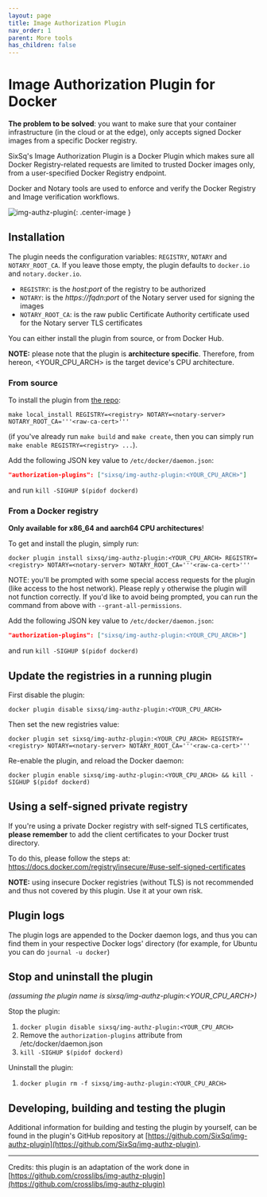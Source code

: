 ```yaml
---
layout: page
title: Image Authorization Plugin
nav_order: 1
parent: More tools
has_children: false
---
```


# Image Authorization Plugin for Docker


**The problem to be solved**: you want to make sure that your container infrastructure (in the cloud or at the edge), only accepts signed Docker images from a specific Docker registry.

SixSq's Image Authorization Plugin is a Docker Plugin which makes sure  all Docker Registry-related requests are limited to trusted Docker images only, from a user-specified Docker Registry endpoint.

Docker and Notary tools are used to enforce and verify the Docker Registry and Image verification workflows.

![img-authz-plugin](/assets/img/img-authz-plugin.png){: .center-image }

## Installation

The plugin needs the configuration variables: `REGISTRY`, `NOTARY` and `NOTARY_ROOT_CA`. If you leave those empty, the plugin defaults to `docker.io` and `notary.docker.io`.

 - `REGISTRY`: is the _host:port_ of the registry to be authorized
 - `NOTARY`: is the _https://fqdn:port_ of the Notary server used for signing the images
 - `NOTARY_ROOT_CA`: is the raw public Certificate Authority certificate used for the Notary server TLS certificates 
 
You can either install the plugin from source, or from Docker Hub.

**NOTE:** please note that the plugin is **architecture specific**. Therefore, from hereon, <YOUR_CPU_ARCH> is the target device's CPU architecture.


### From source

To install the plugin from [the repo](https://github.com/SixSq/img-authz-plugin):

`make local_install REGISTRY=<registry> NOTARY=<notary-server> NOTARY_ROOT_CA='''<raw-ca-cert>'''`

(if you've already run `make build` and `make create`, then you can simply run
`make enable REGISTRY=<registry> ...`).

Add the following JSON key value to `/etc/docker/daemon.json`:

```json
"authorization-plugins": ["sixsq/img-authz-plugin:<YOUR_CPU_ARCH>"]
```

and run `kill -SIGHUP $(pidof dockerd)`


### From a Docker registry

**Only available for x86_64 and aarch64 CPU architectures**!

To get and install the plugin, simply run:

`docker plugin install sixsq/img-authz-plugin:<YOUR_CPU_ARCH> REGISTRY=<registry> NOTARY=<notary-server> NOTARY_ROOT_CA='''<raw-ca-cert>'''`

NOTE: you'll be prompted with some special access requests for the plugin (like access to the host network). Please reply `y` otherwise the plugin will not function correctly. If you'd like to avoid being prompted, you can run the command from above with `--grant-all-permissions`.


Add the following JSON key value to `/etc/docker/daemon.json`:

```json
"authorization-plugins": ["sixsq/img-authz-plugin:<YOUR_CPU_ARCH>"]
```

and run `kill -SIGHUP $(pidof dockerd)`


## Update the registries in a running plugin

First disable the plugin:

`docker plugin disable sixsq/img-authz-plugin:<YOUR_CPU_ARCH>`

Then set the new registries value:

`docker plugin set sixsq/img-authz-plugin:<YOUR_CPU_ARCH> REGISTRY=<registry> NOTARY=<notary-server> NOTARY_ROOT_CA='''<raw-ca-cert>'''`

Re-enable the plugin, and reload the Docker daemon:

`docker plugin enable sixsq/img-authz-plugin:<YOUR_CPU_ARCH> && kill -SIGHUP $(pidof dockerd)`


## Using a self-signed private registry

If you're using a private Docker registry with self-signed TLS certificates, **please remember** to add the client certificates to your Docker trust directory. 

To do this, please follow the steps at: https://docs.docker.com/registry/insecure/#use-self-signed-certificates

**NOTE:** using insecure Docker registries (without TLS) is not recommended and thus not covered by this plugin. Use it at your own risk.

## Plugin logs

The plugin logs are appended to the Docker daemon logs, and thus you can find them in your respective Docker logs' directory (for example, for Ubuntu you can do `journal -u docker`)


## Stop and uninstall the plugin

_(assuming the plugin name is sixsq/img-authz-plugin:<YOUR_CPU_ARCH>)_

Stop the plugin:
 1. `docker plugin disable sixsq/img-authz-plugin:<YOUR_CPU_ARCH>`
 2. Remove the `authorization-plugins` attribute from /etc/docker/daemon.json
 3. `kill -SIGHUP $(pidof dockerd)`
 
Uninstall the plugin:
 1. `docker plugin rm -f sixsq/img-authz-plugin:<YOUR_CPU_ARCH>`
 


## Developing, building and testing the plugin

Additional information for building and testing the plugin by yourself, can be found in the plugin's GitHub repository at [https://github.com/SixSq/img-authz-plugin](https://github.com/SixSq/img-authz-plugin).


---

Credits: this plugin is an adaptation of the work done in [https://github.com/crosslibs/img-authz-plugin](https://github.com/crosslibs/img-authz-plugin)





